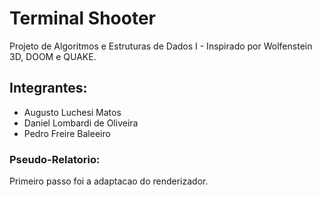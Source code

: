 # Terminal Shooter
Projeto de Algoritmos e Estruturas de Dados I - Inspirado por Wolfenstein 3D, DOOM e QUAKE.

## Integrantes:
- Augusto Luchesi Matos
- Daniel Lombardi de Oliveira
- Pedro Freire Baleeiro

### Pseudo-Relatorio:
Primeiro passo foi a adaptacao do renderizador.
